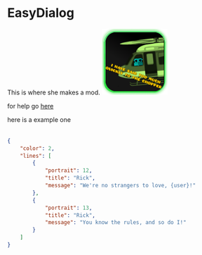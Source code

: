 # EasyDialog
This is where she makes a mod.
<img src="logo.png" width="150" alt="the mod's logo" />

for help go [here](https://github.com/FigmentBoy/DialogHandler)

here is a example one
```json

{
    "color": 2,
    "lines": [
        {
            "portrait": 12,
            "title": "Rick",
            "message": "We're no strangers to love, {user}!"
        },
        {
            "portrait": 13,
            "title": "Rick",
            "message": "You know the rules, and so do I!"
        }
    ]
}

```
